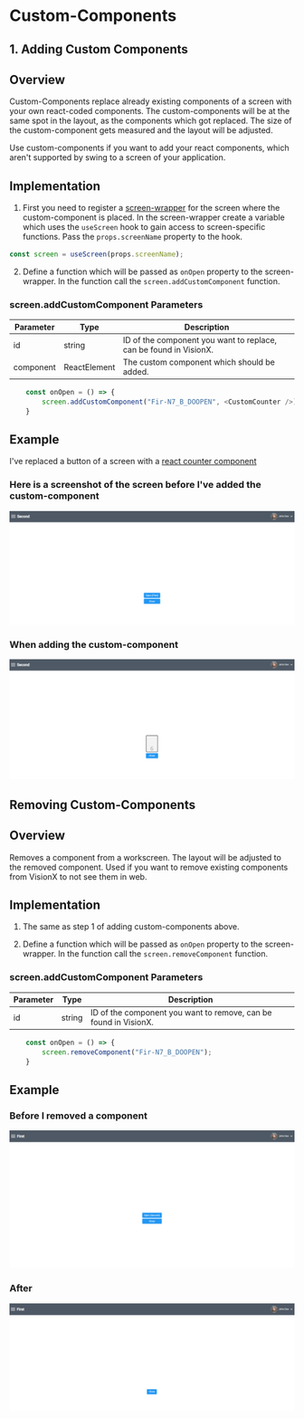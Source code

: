 # Custom-Components

## 1. Adding Custom Components

## Overview
Custom-Components replace already existing components of a screen with your own react-coded components. The custom-components
will be at the same spot in the layout, as the components which got replaced. The size of the custom-component gets measured
and the layout will be adjusted.

Use custom-components if you want to add your react components, which aren't supported by swing to a screen of your application.

## Implementation

1. First you need to register a [screen-wrapper](src/readme-files/screen-wrapper) for the screen where the custom-component is placed. In the screen-wrapper create a variable which uses the ```useScreen``` hook to gain access to screen-specific functions. Pass the ```props.screenName``` property to the hook.

```typescript
const screen = useScreen(props.screenName);
```

2. Define a function which will be passed as ```onOpen``` property to the screen-wrapper. In the function call the ```screen.addCustomComponent``` function.

### screen.addCustomComponent Parameters
Parameter | Type | Description
--- | --- | --- |
id | string | ID of the component you want to replace, can be found in VisionX.
component | ReactElement | The custom component which should be added.

```typescript
    const onOpen = () => {
        screen.addCustomComponent("Fir-N7_B_DOOPEN", <CustomCounter />)
    }
```

## Example
I've replaced a button of a screen with a [react counter component](../../features/CustomCounter.tsx)

### Here is a screenshot of the screen before I've added the custom-component

![custom-component-before-replace](../readme-images/cc-sec-before.png)

### When adding the custom-component

![custom-component-after-replace](../readme-images/cc-sec-after.png)

## Removing Custom-Components

## Overview
Removes a component from a workscreen. The layout will be adjusted to the removed component. Used if you want to remove existing components from VisionX to not see them in web.

## Implementation

1. The same as step 1 of adding custom-components above.

2. Define a function which will be passed as ```onOpen``` property to the screen-wrapper. In the function call the ```screen.removeComponent``` function.

### screen.addCustomComponent Parameters
Parameter | Type | Description
--- | --- | --- |
id | string | ID of the component you want to remove, can be found in VisionX.

```typescript
    const onOpen = () => {
        screen.removeComponent("Fir-N7_B_DOOPEN");
    }
```

## Example
### Before I removed a component

![before-removing-component](../readme-images/rc-before-rem.png)

### After

![after-removing-component](../readme-images/rc-after-rem.png)